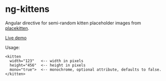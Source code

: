 ng-kittens
==========

Angular directive for semi-random kitten placeholder images from [placekitten](http://placekitten.com).

[Live demo](http://jnlopar.github.io/ng-kittens)

Usage:

    <kitten
      width="123"   <-- width in pixels
      height="456"  <-- height in pixels
      mono="true">  <-- monochrome, optional attribute, defaults to false. 
    </kitten>

